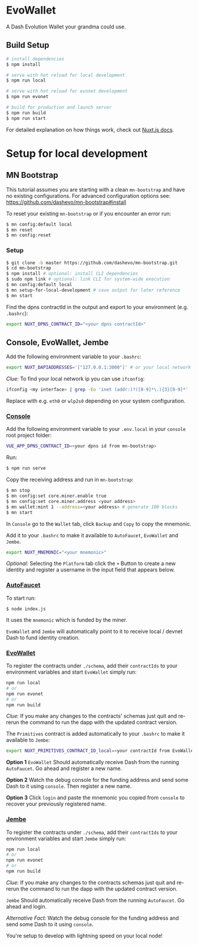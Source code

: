 # EvoWallet

 A Dash Evolution Wallet your grandma could use.

## Build Setup

```bash
# install dependencies
$ npm install

# serve with hot reload for local development
$ npm run local

# serve with hot reload for evonet development
$ npm run evonet

# build for production and launch server
$ npm run build
$ npm run start
```

For detailed explanation on how things work, check out [Nuxt.js docs](https://nuxtjs.org).


# Setup for local development





## MN Bootstrap

This tutorial assumes you are starting with a clean `mn-bootstrap` and have no existing configurations. For advanced configuration options see: https://github.com/dashevo/mn-bootstrap#install

To reset your existing `mn-bootstrap` or if you encounter an error run:

```bash
$ mn config:default local
$ mn reset
$ mn config:reset
```

### Setup

```bash
$ git clone -b master https://github.com/dashevo/mn-bootstrap.git
$ cd mn-bootstrap
$ npm install # optional: install CLI dependencies
$ sudo npm link # optional: link CLI for system-wide execution
$ mn config:default local
$ mn setup-for-local-development # save output for later reference
$ mn start
```


Find the dpns contractId in the output and export to your environment (e.g. `.bashrc`):

```bash
export NUXT_DPNS_CONTRACT_ID="<your dpns contractId>"
```

## Console, EvoWallet, Jembe

Add the following environment variable to your `.bashrc`:

```bash
export NUXT_DAPIADDRESSES='["127.0.0.1:3000"]' # or your local network ip e.g. 192.168.0.1
```

*Clue:*
To find your local network ip you can use `ifconfig`:

```bash
ifconfig <my interface> | grep -Eo 'inet (addr:)?([0-9]*\.){3}[0-9]*' | grep -Eo '([0-9]*\.){3}[0-9]*'
```
Replace <my interface> with e.g. `eth0` or `wlp2s0` depending on your system configuration.



### [Console](https://github.com/dashameter/dash-platform-console)


Add the following environment variable to your `.env.local` in your `console` root project folder:

```bash
VUE_APP_DPNS_CONTRACT_ID=<your dpns id from mn-bootstrap>
```

Run:


```bash
$ npm run serve
```

Copy the receiving address and run in `mn-bootstrap`:

```bash
$ mn stop
$ mn config:set core.miner.enable true
$ mn config:set core.miner.address <your address>
$ mn wallet:mint 1 --address=<your address> # generate 100 blocks
$ mn start
```

In `Console` go to the `Wallet` tab, click `Backup` and `Copy` to copy the mnemonic.

Add it to your `.bashrc` to make it available to `AutoFaucet`, `EvoWallet` and `Jembe`.


```bash
export NUXT_MNEMONIC="<your mnemonic>"
```

*Optional:* 
Selecting the `Platform` tab click the `+` Button to create a new identity and register a username in the input field that appears below.


### [AutoFaucet](https://github.com/dashameter/autofaucet-express)

To start run:

```
$ node index.js
```

It uses the `mnemonic` which is funded by the miner.

`EvoWallet` and `Jembe` will automatically point to it to receive local / devnet Dash to fund identity creation.


### [EvoWallet](https://github.com/dashameter/evowallet)

To register the contracts under `./schema`, add their `contractIds` to your environment variables and start `EvoWallet` simply run:

```bash
npm run local
# or
npm run evonet
# or
npm run build
```

*Clue:* 
If you make any changes to the contracts' schemas just quit and re-rerun the command to run the dapp with the updated contract version.

The `Primitives` contract is added automatically to your `.bashrc` to make it available to `Jembe`: 

```bash
export NUXT_PRIMITIVES_CONTRACT_ID_local=<your contractId from EvoWallet>
```

**Option 1**
`EvoWallet` Should automatically receive Dash from the running `AutoFaucet`. Go ahead and register a new name.

**Option 2**
Watch the debug console for the funding address and send some Dash to it using `console`. Then register a new name.

**Option 3**
Click `login` and paste the mnemonic you copied from `console` to recover your previously registered name.



### [Jembe](https://github.com/dashameter/jembe)

To register the contracts under `./schema`, add their `contractIds` to your environment variables and start `Jembe` simply run:

```bash
npm run local
# or
npm run evonet
# or
npm run build
```

*Clue:* 
If you make any changes to the contracts schemas just quit and re-rerun the command to run the dapp with the updated contract version.


`Jembe` Should automatically receive Dash from the running `AutoFaucet`. Go ahead and login.

*Alternative Fact:*
Watch the debug console for the funding address and send some Dash to it using `console`.


You're setup to develop with lightning speed on your local node!
